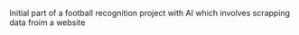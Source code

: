 Initial part of a football recognition project with AI which involves scrapping data froim a website 
